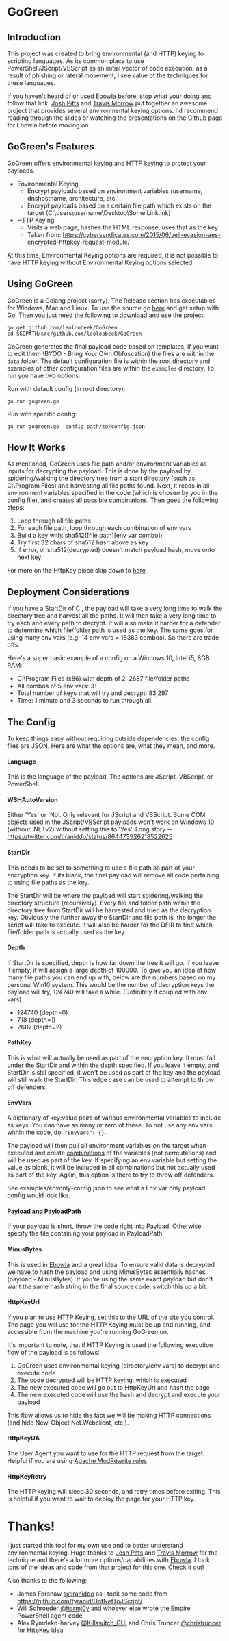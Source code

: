 # GoGreen

## Introduction
This project was created to bring environmental (and HTTP) keying to scripting languages. As its common place to use PowerShell/JScript/VBScript as an initial vector of code execution, as a result of phishing or lateral movement, I see value of the techniques for these languages.

If you haven't heard of or used [Ebowla](https://github.com/Genetic-Malware/Ebowla) before, stop what your doing and follow that link. [Josh Pitts](https://twitter.com/midnite_runr) and [Travis Morrow](https://twitter.com/wired33) put together an awesome project that provides several environmental keying options. I'd recommend reading through the slides or watching the presentations on the Github page for Ebowla before moving on.

## GoGreen's Features

GoGreen offers environmental keying and HTTP keying to protect your payloads. 

- Environmental Keying
  - Encrypt payloads based on environment variables (username, dnshostname, architecture, etc.)
  - Encrypt payloads based on a certain file path which exists on the target (C:\users\username\Desktop\Some Link.lnk)
- HTTP Keying
  - Visits a web page, hashes the HTML response, uses that as the key
  - Taken from: https://cybersyndicates.com/2015/06/veil-evasion-aes-encrypted-httpkey-request-module/
  
At this time, Environmental Keying options are required, it is not possible to have HTTP keying without Environmental Keying options selected.

## Using GoGreen
GoGreen is a Golang project (sorry). The Release section has executables for Windows, Mac and Linux. To use the source go [here](https://golang.org/doc/install) and get setup with Go. Then you just need the following to download and use the project:
```
go get github.com/leoloobeek/GoGreen
cd $GOPATH/src/github.com/leoloobeek/GoGreen
```

GoGreen generates the final payload code based on templates, if you want to edit them (BYOO - Bring Your Own Obfuscation) the files are within the `data` folder. The default configuration file is within the root directory and examples of other configuration files are within the `examples` directory. To run you have two options:

Run with default config (in root directory): 
```
go run gogreen.go
```
Run with specific config:
```
go run gogreen.go -config path/to/config.json
```

## How It Works
As mentioned, GoGreen uses file path and/or environment variables as inputs for decrypting the payload. This is done by the payload by spidering/walking the directory tree from a start directory (such as C:\Program Files) and harvesting all file paths found. Next, it reads in all environment variables specified in the code (which is chosen by you in the config file), and creates all possible [combinations](https://en.wikipedia.org/wiki/Combination). Then goes the following steps:

1. Loop through all file paths
2. For each file path, loop through each combination of env vars
3. Build a key with: sha512(\[file path\]\[env var combo\])
4. Try first 32 chars of sha512 hash above as key
5. If error, or sha512(decrypted) doesn't match payload hash, move onto next key

For more on the HttpKey piece skip down to [here](#httpkeyurl)

## Deployment Considerations
If you have a StartDir of C:\, the payload will take a very long time to walk the directory tree and harvest all the paths. It will then take a very long time to try each and every path to decrypt. It will also make it harder for a defender to determine which file/folder path is used as the key. The same goes for using many env vars (e.g. 14 env vars = 16383 combos). So there are trade offs.

Here's a super basic example of a config on a Windows 10, Intel i5, 8GB RAM:
- C:\Program Files (x86) with depth of 2: 2687 file/folder paths
- All combos of 5 env vars: 31
- Total number of keys that will try and decrypt: 83,297
- Time: 1 minute and 3 seconds to run through all

## The Config
To keep things easy without requiring outside dependencies, the config files are JSON. Here are what the options are, what they mean, and more.

#### Language
This is the language of the payload. The options are JScript, VBScript, or PowerShell.

#### WSHAutoVersion
Either 'Yes' or 'No'. Only relevant for JScript and VBScript. Some COM objects used in the JScript/VBScript payloads won't work on Windows 10 (without .NETv2) without setting this to 'Yes'. Long story -- https://twitter.com/tiraniddo/status/864473926218522625

#### StartDir
This needs to be set to something to use a file path as part of your encryption key. If its blank, the final payload will remove all code pertaining to using file paths as the key. 

The StartDir will be where the payload will start spidering/walking the directory structure (recursively). Every file and folder path within the directory tree from StartDir will be harvested and tried as the decryption key. Obviously the further away the StartDir and file path is, the longer the script will take to execute. It will also be harder for the DFIR to find which file/folder path is actually used as the key.

#### Depth
If StartDir is specified, depth is how far down the tree it will go. If you leave it empty, it will assign a large depth of 100000. To give you an idea of how many file paths you can end up with, below are the numbers based on my personal Win10 system. This would be the number of decryption keys the payload will try, 124740 will take a while. (Definitely if coupled with env vars).
- 124740 (depth=0)
- 718 (depth=1)
- 2687 (depth=2)

#### PathKey
This is what will actually be used as part of the encryption key. It must fall under the StartDir and within the depth specified. If you leave it empty, and StartDir is still specified, it won't be used as part of the key and the payload will still walk the StartDir. This edge case can be used to attempt to throw off defenders.

#### EnvVars
A dictionary of key:value pairs of various environmental variables to include as keys. You can have as many or zero of these. To not use any env vars within the code, do: `"EnvVars": {}`. 

The payload will then pull all environment variables on the target when executed and create [combinations](https://en.wikipedia.org/wiki/Combination) of the variables (not permutations) and will be used as part of the key. If specifying an env variable but setting the value as blank, it will be included in all combinations but not actually used as part of the key. Again, this option is there to try to throw off defenders.

See examples/envonly-config.json to see what a Env Var only payload config would look like.

#### Payload and PayloadPath
If your payload is short, throw the code right into Payload. Otherwise specify the file containing your payload in PayloadPath.

#### MinusBytes
This is used in [Ebowla](https://github.com/Genetic-Malware/Ebowla) and a great idea. To ensure valid data is decrypted we have to hash the payload and using MinusBytes essentially hashes (payload - MinusBytes). If you're using the same exact payload but don't want the same hash string in the final source code, switch this up a bit.

#### HttpKeyUrl
If you plan to use HTTP Keying, set this to the URL of the site you control. The page you will use for the HTTP Keying must be up and running, and accessible from the machine you're running GoGreen on. 

It's important to note, that if HTTP Keying is used the following execution flow of the payload is as follows:
1. GoGreen uses environmental keying (directory/env vars) to decrypt and execute code
2. The code decrypted will be HTTP keying, which is executed
3. The new executed code will go out to HttpKeyUrl and hash the page
4. The new executed code will use the hash and decrypt and execute your payload

This flow allows us to hide the fact we will be making HTTP connections (and hide New-Object Net.Webclient, etc.).

#### HttpKeyUA
The User Agent you want to use for the HTTP request from the target. Helpful if you are using [Apache ModRewrite rules](https://bluescreenofjeff.com/2016-04-12-combatting-incident-responders-with-apache-mod_rewrite/). 

#### HttpKeyRetry
The HTTP keying will sleep 30 seconds, and retry <HttpKeyRetry> times before exiting. This is helpful if you want to wait to deploy the page for your HTTP key.

# Thanks!
I just started this tool for my own use and to better understand environmental keying. Huge thanks to [Josh Pitts](https://twitter.com/midnite_runr) and [Travis Morrow](https://twitter.com/wired33) for the technique and there's a lot more options/capabilities with [Ebowla](https://github.com/Genetic-Malware/Ebowla). I took tons of the ideas and code from that project for this one. Check it out!

Also thanks to the following:
- James Forshaw [@tiraniddo](https://twitter.com/tiraniddo) as I took some code from https://github.com/tyranid/DotNetToJScript/
- Will Schroeder [@harmj0y](https://twitter.com/harmj0y) and whoever else wrote the Empire PowerShell agent code
- Alex Rymdeko-harvey [@Killswitch_GUI](https://twitter.com/Killswitch_GUI) and Chris Truncer [@christruncer](https://twitter.com/christruncer) for [HttpKey](https://cybersyndicates.com/2015/06/veil-evasion-aes-encrypted-httpkey-request-module/) idea
